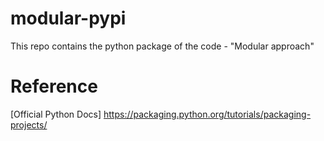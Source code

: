 # modular-pypi
This repo contains the python package of the code - "Modular approach"


# Reference
[Official Python Docs] https://packaging.python.org/tutorials/packaging-projects/